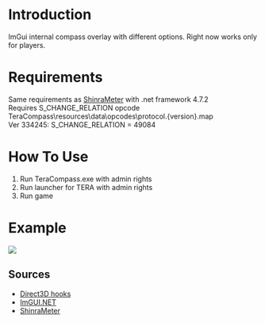 # Introduction 
ImGui internal compass overlay with different options.
Right now works only for players.

# Requirements
Same requirements as [ShinraMeter](https://github.com/neowutran/ShinraMeter/wiki#prerequisitepage) with .net framework 4.7.2<br>
Requires S_CHANGE_RELATION opcode TeraCompass\resources\data\opcodes\protocol.{version}.map <br>
Ver 334245: S_CHANGE_RELATION = 49084<br>
# How To Use
1.	Run TeraCompass.exe with admin rights
2.	Run launcher for TERA with admin rights
3.	Run game
# Example
![](https://pp.userapi.com/c846217/v846217591/129ffd/VTNrP6ceKEk.jpg)
## Sources

- [Direct3D hooks](https://github.com/spazzarama/Direct3DHook)
- [ImGUI.NET](https://github.com/mellinoe/ImGui.NET)
- [ShinraMeter](https://github.com/neowutran/ShinraMeter)
 


